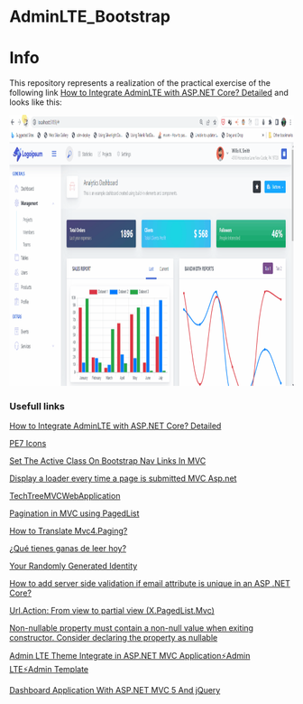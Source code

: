 # AdminLTE_Bootstrap

# Info

This repository represents a realization of the practical exercise of the following link [How to Integrate AdminLTE with ASP.NET Core? Detailed](https://codewithmukesh.com/blog/integrating-adminlte-with-aspnet-core/) and looks like this:

<img src="images/Resume.gif" alt="Logo" width="840" height="480">

### Usefull links

[How to Integrate AdminLTE with ASP.NET Core? Detailed](https://codewithmukesh.com/blog/integrating-adminlte-with-aspnet-core/)

[PE7 Icons](https://coderthemes.com/uplon/layouts/vertical/icons-pe7.html)

[Set The Active Class On Bootstrap Nav Links In MVC](https://www.clintmcmahon.com/set-the-active-class-on-bootstrap-nav-links-in-mvc/)

[Display a loader every time a page is submitted MVC Asp.net](https://stackoverflow.com/questions/56973776/display-a-loader-every-time-a-page-is-submitted-mvc-asp-net)

[TechTreeMVCWebApplication](https://github.com/GavinLonDigital/TechTreeMVCWebApplication/tree/main)

[Pagination in MVC using PagedList](https://www.dotnetxp.com/pagination-in-mvc/)

[How to Translate Mvc4.Paging?](https://stackoverflow.com/questions/43924064/how-to-translate-mvc4-paging)

[¿Qué tienes ganas de leer hoy?](https://libros.eco/generos-literarios/)

[Your Randomly Generated Identity](https://www.fakenamegenerator.com/gen-random-sp-sp.php)

[How to add server side validation if email attribute is unique in an ASP .NET Core?](https://stackoverflow.com/questions/74766946/how-to-add-server-side-validation-if-email-attribute-is-unique-in-an-asp-net-co)

[Url.Action: From view to partial view (X.PagedList.Mvc)](https://our.umbraco.com/forum/extending-umbraco-and-using-the-api/88538-xpagedlist-from-view-to-partial-view)

[Non-nullable property must contain a non-null value when exiting constructor. Consider declaring the property as nullable](https://stackoverflow.com/questions/67505347/non-nullable-property-must-contain-a-non-null-value-when-exiting-constructor-co)

[Admin LTE Theme Integrate in ASP.NET MVC Application⚡Admin LTE⚡Admin Template](https://www.youtube.com/watch?v=3Y5U732Rlpc)

[Dashboard Application With ASP.NET MVC 5 And jQuery](https://www.c-sharpcorner.com/article/dashboard-application-with-asp-net-mvc-5-and-jquery/)
